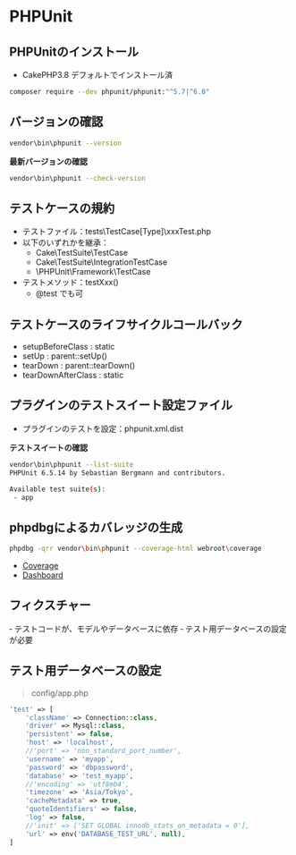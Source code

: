 # PHPUnit

## PHPUnitのインストール

- CakePHP3.8 デフォルトでインストール済

```sh
composer require --dev phpunit/phpunit:"^5.7|^6.0"
```

## バージョンの確認

```sh
vendor\bin\phpunit --version
```

**最新バージョンの確認**

```sh
vendor\bin\phpunit --check-version
```

## テストケースの規約

- テストファイル：tests\TestCase\[Type]\xxxTest.php
- 以下のいずれかを継承：
  - Cake\TestSuite\TestCase
  - Cake\TestSuite\IntegrationTestCase
  - \PHPUnit\Framework\TestCase
- テストメソッド：testXxx()
  - @test でも可

## テストケースのライフサイクルコールバック

- setupBeforeClass : static
- setUp : parent::setUp()
- tearDown : parent::tearDown()
- tearDownAfterClass : static

## プラグインのテストスイート設定ファイル

- プラグインのテストを設定：phpunit.xml.dist

**テストスイートの確認**

```sh
vendor\bin\phpunit --list-suite     
PHPUnit 6.5.14 by Sebastian Bergmann and contributors.

Available test suite(s):
 - app
```

## phpdbgによるカバレッジの生成

```sh
phpdbg -qrr vendor\bin\phpunit --coverage-html webroot\coverage
```

- [Coverage](assets\img\phpdbg_coverage.jpg)
- [Dashboard](assets\img\phpdbg_dashboard.jpg)

## フィクスチャー

‐ テストコードが、モデルやデータベースに依存
‐ テスト用データベースの設定が必要

## テスト用データベースの設定

> config/app.php

```php
'test' => [
    'className' => Connection::class,
    'driver' => Mysql::class,
    'persistent' => false,
    'host' => 'localhost',
    //'port' => 'non_standard_port_number',
    'username' => 'myapp',
    'password' => 'dbpassword',
    'database' => 'test_myapp',
    //'encoding' => 'utf8mb4',
    'timezone' => 'Asia/Tokyo',
    'cacheMetadata' => true,
    'quoteIdentifiers' => false,
    'log' => false,
    //'init' => ['SET GLOBAL innodb_stats_on_metadata = 0'],
    'url' => env('DATABASE_TEST_URL', null),
]
```

